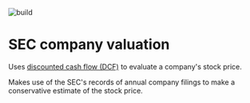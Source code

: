 ![build](https://github.com/AnthonyHewins/sec-company-valuation/workflows/build/badge.svg)

SEC company valuation
=====================

Uses [discounted cash flow
(DCF)](https://www.investopedia.com/terms/d/dcf.asp) to evaluate a company's
stock price.

Makes use of the SEC's records of annual company filings to make a conservative
estimate of the stock price.
